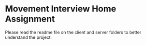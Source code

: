 # Movement Interview Home Assignment

Please read the readme file on the client and server folders to better understand the project.
